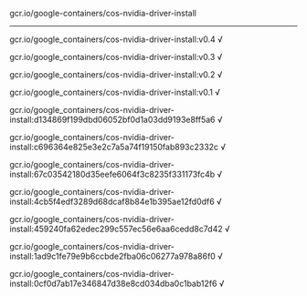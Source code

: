 gcr.io/google-containers/cos-nvidia-driver-install 

----
gcr.io/google_containers/cos-nvidia-driver-install:v0.4 √

gcr.io/google_containers/cos-nvidia-driver-install:v0.3 √

gcr.io/google_containers/cos-nvidia-driver-install:v0.2 √

gcr.io/google_containers/cos-nvidia-driver-install:v0.1 √

gcr.io/google_containers/cos-nvidia-driver-install:d134869f199dbd06052bf0d1a03dd9193e8ff5a6 √

gcr.io/google_containers/cos-nvidia-driver-install:c696364e825e3e2c7a5a74f19150fab893c2332c √

gcr.io/google_containers/cos-nvidia-driver-install:67c03542180d35eefe6064f3c8235f331173fc4b √

gcr.io/google_containers/cos-nvidia-driver-install:4cb5f4edf3289d68dcaf8b84e1b395ae12fd0df6 √

gcr.io/google_containers/cos-nvidia-driver-install:459240fa62edec299c557ec56e6aa6cedd8c7d42 √

gcr.io/google_containers/cos-nvidia-driver-install:1ad9c1fe79e9b6ccbde2fba06c06277a978a86f0 √

gcr.io/google_containers/cos-nvidia-driver-install:0cf0d7ab17e346847d38e8cd034dba0c1bab12f6 √

